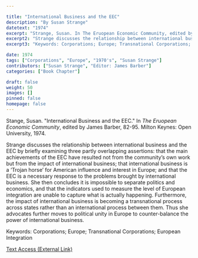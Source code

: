 ```yaml
---

title: "International Business and the EEC"
description: "By Susan Strange"
datetext: "1974"
excerpt: "Strange, Susan. In The Eruopean Economic Community, edited by James Barber, 82-95. Milton Keynes: Open University, 1974."
excerpt2: "Strange discusses the relationship between international business and the EEC by briefly examining three partly overlapping assertions: that the main achievements of the EEC have resulted not from the community’s own work but from the impact of international business; that international business is a ‘Trojan horse’ for American influence and interest in Europe; and that the EEC is a necessary response to the problems brought by international business. She then concludes it is impossible to separate politics and economics, and that the indicators used to measure the level of European integration are unable to capture what is actually happening. Furthermore, the impact of international business is becoming a transnational process across states rather than an international process between them. Thus she advocates further moves to political unity in Europe to counter-balance the power of international business."
excerpt3: "Keywords: Corporations; Europe; Transnational Corporations; European Integration"

date: 1974
tags: ["Corporations", "Europe", "1970's", "Susan Strange"]
contributors: ["Susan Strange", "Editor: James Barber"]
categories: ["Book Chapter"]

draft: false
weight: 50
images: []
pinned: false
homepage: false
---
```


Stange, Susan. "International Business and the EEC." In *The Eruopean Economic Community*, edited by James Barber, 82-95. Milton Keynes: Open University, 1974.

Strange discusses the relationship between international business and the EEC by briefly examining three partly overlapping assertions: that the main achievements of the EEC have resulted not from the community’s own work but from the impact of international business; that international business is a ‘Trojan horse’ for American influence and interest in Europe; and that the EEC is a necessary response to the problems brought by international business. She then concludes it is impossible to separate politics and economics, and that the indicators used to measure the level of European integration are unable to capture what is actually happening. Furthermore, the impact of international business is becoming a transnational process across states rather than an international process between them. Thus she advocates further moves to political unity in Europe to counter-balance the power of international business.

Keywords: Corporations; Europe; Transnational Corporations; European Integration

[Text Access (External Link)](https://worldcat.org/title/652367751)
